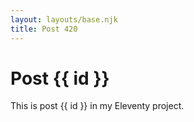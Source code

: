 ```yaml
---
layout: layouts/base.njk
title: Post 420
---
```


# Post {{ id }}

This is post {{ id }} in my Eleventy project.

